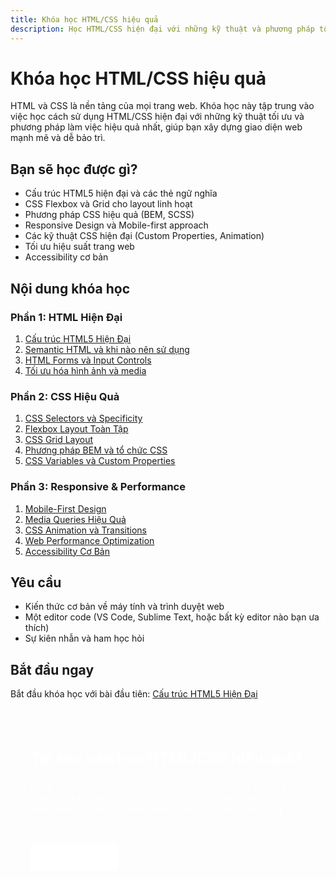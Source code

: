 ```yaml
---
title: Khóa học HTML/CSS hiệu quả
description: Học HTML/CSS hiện đại với những kỹ thuật và phương pháp tối ưu nhất
---
```


# Khóa học HTML/CSS hiệu quả

HTML và CSS là nền tảng của mọi trang web. Khóa học này tập trung vào việc học cách sử dụng HTML/CSS hiện đại với những kỹ thuật tối ưu và phương pháp làm việc hiệu quả nhất, giúp bạn xây dựng giao diện web mạnh mẽ và dễ bảo trì.

## Bạn sẽ học được gì?

-   Cấu trúc HTML5 hiện đại và các thẻ ngữ nghĩa
-   CSS Flexbox và Grid cho layout linh hoạt
-   Phương pháp CSS hiệu quả (BEM, SCSS)
-   Responsive Design và Mobile-first approach
-   Các kỹ thuật CSS hiện đại (Custom Properties, Animation)
-   Tối ưu hiệu suất trang web
-   Accessibility cơ bản

## Nội dung khóa học

### Phần 1: HTML Hiện Đại

1. [Cấu trúc HTML5 Hiện Đại](/html-css/html-modern-structure)
2. [Semantic HTML và khi nào nên sử dụng](/html-css/semantic-html)
3. [HTML Forms và Input Controls](/html-css/forms-inputs)
4. [Tối ưu hóa hình ảnh và media](/html-css/media-optimization)

### Phần 2: CSS Hiệu Quả

1. [CSS Selectors và Specificity](/html-css/css-selectors)
2. [Flexbox Layout Toàn Tập](/html-css/flexbox)
3. [CSS Grid Layout](/html-css/css-grid)
4. [Phương pháp BEM và tổ chức CSS](/html-css/css-methodology)
5. [CSS Variables và Custom Properties](/html-css/css-variables)

### Phần 3: Responsive & Performance

1. [Mobile-First Design](/html-css/mobile-first)
2. [Media Queries Hiệu Quả](/html-css/media-queries)
3. [CSS Animation và Transitions](/html-css/css-animations)
4. [Web Performance Optimization](/html-css/performance)
5. [Accessibility Cơ Bản](/html-css/accessibility)

## Yêu cầu

-   Kiến thức cơ bản về máy tính và trình duyệt web
-   Một editor code (VS Code, Sublime Text, hoặc bất kỳ editor nào bạn ưa thích)
-   Sự kiên nhẫn và ham học hỏi

## Bắt đầu ngay

Bắt đầu khóa học với bài đầu tiên: [Cấu trúc HTML5 Hiện Đại](/html-css/html-modern-structure)

<div class="course-promo">
  <div class="course-promo-content">
    <h3>Tại sao nên học HTML/CSS hiệu quả?</h3>
    <p>HTML/CSS là nền tảng của mọi website. Việc hiểu và áp dụng đúng các kỹ thuật hiện đại không chỉ giúp bạn xây dựng trang web nhanh hơn mà còn làm code dễ bảo trì và mở rộng trong tương lai.</p>
    <a href="/html-css/html-modern-structure" class="start-course-btn">Bắt đầu ngay</a>
  </div>
</div>

<style>
.course-promo {
  margin-top: 3rem;
  padding: 2rem;
  background: linear-gradient(135deg, var(--vp-c-brand-light) 0%, var(--vp-c-brand) 100%);
  border-radius: 8px;
  color: white;
}

.course-promo-content {
  max-width: 800px;
}

.course-promo h3 {
  margin-top: 0;
  font-size: 1.5rem;
}

.start-course-btn {
  display: inline-block;
  margin-top: 1rem;
  padding: 0.8rem 1.6rem;
  background-color: white;
  color: var(--vp-c-brand);
  font-weight: bold;
  border-radius: 4px;
  text-decoration: none;
  transition: all 0.2s ease;
}

.start-course-btn:hover {
  transform: translateY(-2px);
  box-shadow: 0 5px 15px rgba(0, 0, 0, 0.1);
}
</style>
